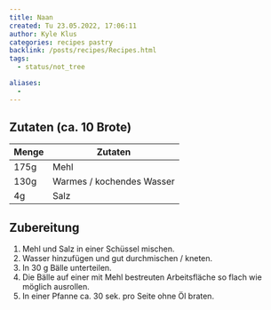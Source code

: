 ```yaml
---
title: Naan
created: Tu 23.05.2022, 17:06:11
author: Kyle Klus
categories: recipes pastry
backlink: /posts/recipes/Recipes.html
tags:
  - status/not_tree

aliases:
  - 
---
```


## Zutaten (ca. 10 Brote)

| Menge            | Zutaten                        |
| ---------------- | ------------------------------ |
| 175g             | Mehl                           |
| 130g             | Warmes / kochendes Wasser      |
| 4g               | Salz                           |

## Zubereitung

1. Mehl und Salz in einer Schüssel mischen.
2. Wasser hinzufügen und gut durchmischen / kneten.
3. In 30 g Bälle unterteilen.
4. Die Bälle auf einer mit Mehl bestreuten Arbeitsfläche so flach wie möglich ausrollen.
5. In einer Pfanne ca. 30 sek. pro Seite ohne Öl braten.
